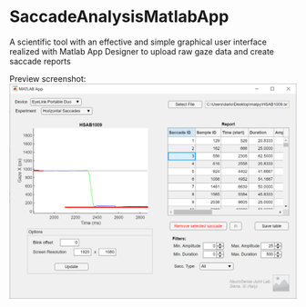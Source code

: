 # SaccadeAnalysisMatlabApp
A scientific tool with an effective and simple graphical user interface realized with Matlab App Designer to upload raw gaze data and create saccade reports

Preview screenshot:
![Test Image 1](Screenshot.png)
